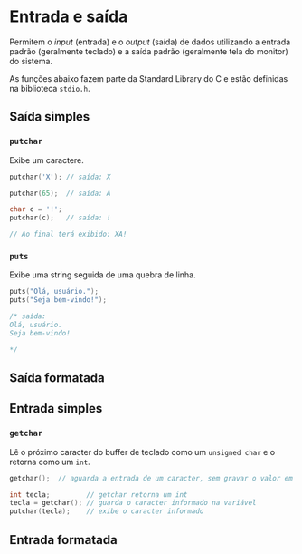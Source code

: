 # Entrada e saída

Permitem o _input_ (entrada)  e o _output_ (saída) de dados utilizando a entrada padrão (geralmente teclado) e a saída padrão (geralmente tela do monitor) do sistema.

As funções abaixo fazem parte da Standard Library do C e estão definidas na biblioteca `stdio.h`.

## Saída simples

### `putchar`

Exibe um caractere.

```c
putchar('X'); // saída: X

putchar(65);  // saída: A

char c = '!';
putchar(c);   // saída: !

// Ao final terá exibido: XA!
```

### `puts`

Exibe uma string seguida de uma quebra de linha.

```c
puts("Olá, usuário.");
puts("Seja bem-vindo!");

/* saída:
Olá, usuário.
Seja bem-vindo!

*/
```

## Saída formatada

## Entrada simples

### `getchar`

Lê o próximo caracter do buffer de teclado como um `unsigned char` e o retorna como um `int`.

```c
getchar();  // aguarda a entrada de um caracter, sem gravar o valor em nenhuma variável

int tecla;         // getchar retorna um int
tecla = getchar(); // guarda o caracter informado na variável
putchar(tecla);    // exibe o caracter informado
```

## Entrada formatada
